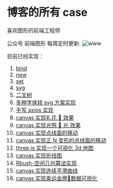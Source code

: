 # 博客的所有 case

喜欢图形的前端工程师

公众号 前端图形 每周定时更新:
![www](https://github.com/wzf1997/blog/blob/main/static/gzh.jpg)

目前已经实现：

1. [bind](https://github.com/wzf1997/blog/blob/main/es6/Mybind.js)
2. [new](https://github.com/wzf1997/blog/blob/main/es6/Mynew.js)
3. [set](https://github.com/wzf1997/blog/blob/main/es6/set.js)
4. [svg](https://github.com/wzf1997/blog/blob/main/svg/index.html)
5. [二叉树](https://github.com/wzf1997/blog/tree/main/algorithms/tree)
6. [多种字体转 svg 方案实现](https://github.com/wzf1997/blog/tree/main/svg-font)
7. [手写 axios 实现](https://github.com/wzf1997/blog/blob/main/myAxios/index.html)
8. [canvas 实现礼花 🎉 效果](https://github.com/wzf1997/blog/blob/main/canvas/firework.html)
9. [canvas 实现光照 🐑 光 效果](https://github.com/wzf1997/blog/blob/main/canvas/pointlight.html)
10. [canvas 实现点线面的移动](https://github.com/wzf1997/blog/blob/main/canvas/move.html)
11. [canvas 实现正 N 变形的点线面的移动](https://github.com/wzf1997/blog/blob/main/canvas/move.html)
12. [three.js 实现一个可视化 3d 地图](https://github.com/wzf1997/blog/blob/main/china-map/index.html)
13. [canvas 实现折线图](https://github.com/wzf1997/blog/blob/main/canvas-lineChart/index.html)
14. [Rbush-空间几何算法实现](https://github.com/wzf1997/blog/blob/main/Rtree/index.html)
15. [canvas 实现连续平滑曲线](https://github.com/wzf1997/blog/blob/main/canvas-bezierLine/index.html)
16. [canvas 实现奥运金牌🏅数据可视化](https://github.com/wzf1997/blog/tree/main/canvas-aoyun)
